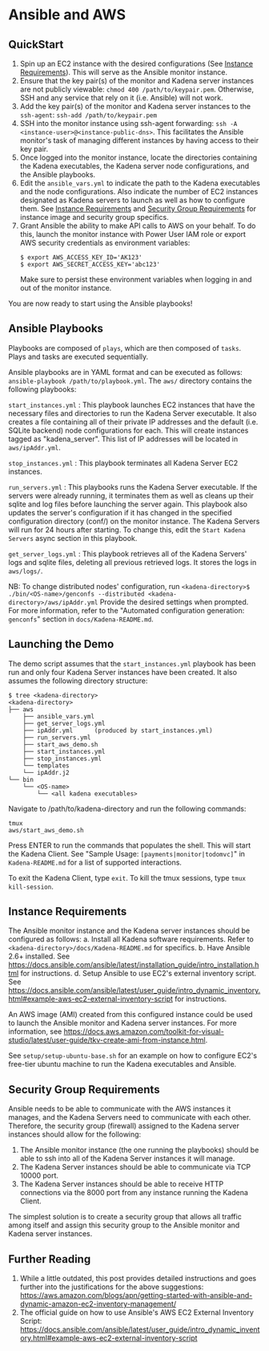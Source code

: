 # Ansible and AWS

## QuickStart
1. Spin up an EC2 instance with the desired configurations (See [Instance Requirements](#instance-requirements)).
   This will serve as the Ansible monitor instance.
2. Ensure that the key pair(s) of the monitor and Kadena server instances are not publicly
   viewable: `chmod 400 /path/to/keypair.pem`. Otherwise, SSH and any service that rely on it (i.e. Ansible)
   will not work.
3. Add the key pair(s) of the monitor and Kadena server instances to the `ssh-agent`:
   `ssh-add /path/to/keypair.pem`
4. SSH into the monitor instance using ssh-agent forwarding: `ssh -A <instance-user>@<instance-public-dns>`.
   This facilitates the Ansible monitor's task of managing different instances by having access to their key pair.
5. Once logged into the monitor instance, locate the directories containing the Kadena executables,
   the Kadena server node configurations, and the Ansible playbooks.
6. Edit the `ansible_vars.yml` to indicate the path to the Kadena executables and the node configurations.
   Also indicate the number of EC2 instances designated as Kadena servers to launch as well as how to configure
   them. See [Instance Requirements](#instance-requirements) and [Security Group Requirements](#security-group-requirements) for instance image
   and security group specifics.
7. Grant Ansible the ability to make API calls to AWS on your behalf. To do this, launch the monitor instance with
   Power User IAM role or export AWS security credentials as environment variables:
   ```
   $ export AWS_ACCESS_KEY_ID='AK123'
   $ export AWS_SECRET_ACCESS_KEY='abc123'
   ```
   Make sure to persist these environment variables when logging in and out of the monitor instance.

You are now ready to start using the Ansible playbooks!

## Ansible Playbooks
Playbooks are composed of `plays`, which are then composed of `tasks`. Plays
and tasks are executed sequentially.

Ansible playbooks are in YAML format and can be executed as follows:
`ansible-playbook /path/to/playbook.yml`. The `aws/` directory contains the
following playbooks:

`start_instances.yml` : This playbook launches EC2 instances that have the
                        necessary files and directories to run the Kadena
                        Server executable. It also creates a file containing
                        all of their private IP addresses and the default
                        (i.e. SQLite backend) node configurations for each.
                        This will create instances tagged as "kadena_server".
                        This list of IP addresses will be located in
                        `aws/ipAddr.yml`.

`stop_instances.yml` : This playbook terminates all Kadena Server EC2
                       instances.

`run_servers.yml` : This playbooks runs the Kadena Server executable. If the
                    servers were already running, it terminates them as well
                    as cleans up their sqlite and log files before launching
                    the server again. This playbook also updates the server's
                    configuration if it has changed in the specified
                    configuration directory (conf/) on the monitor instance.
                    The Kadena Servers will run for 24 hours after starting.
                    To change this, edit the `Start Kadena Servers` async
                    section in this playbook.

`get_server_logs.yml` : This playbook retrieves all of the Kadena Servers' logs
                        and sqlite files, deleting all previous retrieved logs.
                        It stores the logs in `aws/logs/`.

NB: To change distributed nodes' configuration, run
`<kadena-directory>$ ./bin/<OS-name>/genconfs --distributed <kadena-directory>/aws/ipAddr.yml`
Provide the desired settings when prompted. For more information, refer to the
"Automated configuration generation: `genconfs`" section in `docs/Kadena-README.md`.

## Launching the Demo
The demo script assumes that the `start_instances.yml` playbook has been run and only
four Kadena Server instances have been created. It also assumes the following directory structure:
```
$ tree <kadena-directory>
<kadena-directory>
├── aws
    ├── ansible_vars.yml
    ├── get_server_logs.yml
    ├── ipAddr.yml		(produced by start_instances.yml)
    ├── run_servers.yml
    ├── start_aws_demo.sh
    ├── start_instances.yml
    ├── stop_instances.yml
    └── templates
	└── ipAddr.j2
└── bin
    └── <OS-name>
        └── <all kadena executables>
```

Navigate to /path/to/kadena-directory and run the following commands:
```
tmux
aws/start_aws_demo.sh
```
Press ENTER to run the commands that populates the shell. This will start the Kadena Client.
See "Sample Usage: `[payments|monitor|todomvc]`" in `Kadena-README.md` for a list of supported interactions.

To exit the Kadena Client, type `exit`. To kill the tmux sessions, type `tmux kill-session`.

## Instance Requirements
The Ansible monitor instance and the Kadena server instances should be configured as follows:
a. Install all Kadena software requirements. Refer to `<kadena-directory>/docs/Kadena-README.md` for specifics.
b. Have Ansible 2.6+ installed.
   See <https://docs.ansible.com/ansible/latest/installation_guide/intro_installation.html> for instructions.
d. Setup Ansible to use EC2's external inventory script.
   See <https://docs.ansible.com/ansible/latest/user_guide/intro_dynamic_inventory.html#example-aws-ec2-external-inventory-script> for instructions.

An AWS image (AMI) created from this configured instance could be used to launch the Ansible monitor and Kadena server
instances. For more information, see <https://docs.aws.amazon.com/toolkit-for-visual-studio/latest/user-guide/tkv-create-ami-from-instance.html>.

See `setup/setup-ubuntu-base.sh` for an example on how to configure EC2's free-tier ubuntu machine to run
the Kadena executables and Ansible.


## Security Group Requirements
Ansible needs to be able to communicate with the AWS instances it manages, and the Kadena Servers need to communicate
with each other. Therefore, the security group (firewall) assigned to the Kadena server instances
should allow for the following:
1. The Ansible monitor instance (the one running the playbooks) should be able to ssh into
   all of the Kadena Server instances it will manage.
2. The Kadena Server instances should be able to communicate via TCP 10000 port.
3. The Kadena Server instances should be able to receive HTTP connections via the 8000 port from
   any instance running the Kadena Client.

The simplest solution is to create a security group that allows all traffic among itself and assign this security
group to the Ansible monitor and Kadena server instances.

## Further Reading
1. While a little outdated, this post provides detailed instructions and goes further into the justifications for the
   above suggestions: <https://aws.amazon.com/blogs/apn/getting-started-with-ansible-and-dynamic-amazon-ec2-inventory-management/>
2. The official guide on how to use Ansible's AWS EC2 External Inventory Script:
   <https://docs.ansible.com/ansible/latest/user_guide/intro_dynamic_inventory.html#example-aws-ec2-external-inventory-script>
